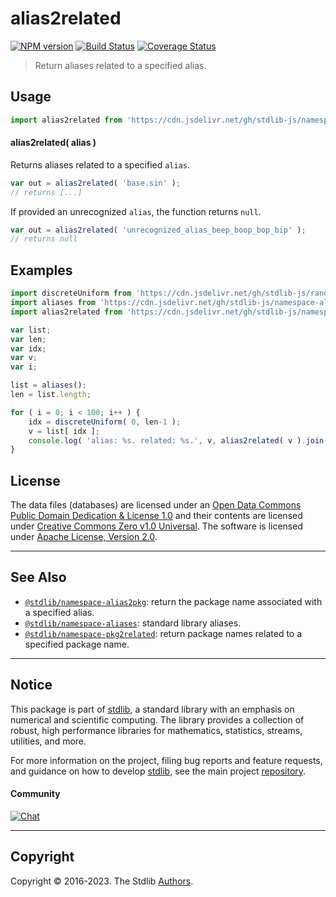 <!--

@license Apache-2.0

Copyright (c) 2019 The Stdlib Authors.

Licensed under the Apache License, Version 2.0 (the "License");
you may not use this file except in compliance with the License.
You may obtain a copy of the License at

   http://www.apache.org/licenses/LICENSE-2.0

Unless required by applicable law or agreed to in writing, software
distributed under the License is distributed on an "AS IS" BASIS,
WITHOUT WARRANTIES OR CONDITIONS OF ANY KIND, either express or implied.
See the License for the specific language governing permissions and
limitations under the License.

-->

# alias2related

[![NPM version][npm-image]][npm-url] [![Build Status][test-image]][test-url] [![Coverage Status][coverage-image]][coverage-url] <!-- [![dependencies][dependencies-image]][dependencies-url] -->

> Return aliases related to a specified alias.

<!-- Section to include introductory text. Make sure to keep an empty line after the intro `section` element and another before the `/section` close. -->

<section class="intro">

</section>

<!-- /.intro -->

<!-- Package usage documentation. -->



<section class="usage">

## Usage

```javascript
import alias2related from 'https://cdn.jsdelivr.net/gh/stdlib-js/namespace-alias2related@deno/mod.js';
```

#### alias2related( alias )

Returns aliases related to a specified `alias`.

```javascript
var out = alias2related( 'base.sin' );
// returns [...]
```

If provided an unrecognized `alias`, the function returns `null`.

```javascript
var out = alias2related( 'unrecognized_alias_beep_boop_bop_bip' );
// returns null
```

</section>

<!-- /.usage -->

<!-- Package usage notes. Make sure to keep an empty line after the `section` element and another before the `/section` close. -->

<section class="notes">

</section>

<!-- /.notes -->

<!-- Package usage examples. -->

<section class="examples">

## Examples

<!-- TODO: better example -->

<!-- eslint no-undef: "error" -->

```javascript
import discreteUniform from 'https://cdn.jsdelivr.net/gh/stdlib-js/random-base-discrete-uniform@deno/mod.js';
import aliases from 'https://cdn.jsdelivr.net/gh/stdlib-js/namespace-aliases@deno/mod.js';
import alias2related from 'https://cdn.jsdelivr.net/gh/stdlib-js/namespace-alias2related@deno/mod.js';

var list;
var len;
var idx;
var v;
var i;

list = aliases();
len = list.length;

for ( i = 0; i < 100; i++ ) {
    idx = discreteUniform( 0, len-1 );
    v = list[ idx ];
    console.log( 'alias: %s. related: %s.', v, alias2related( v ).join( ', ' ) );
}
```

</section>

<!-- /.examples -->

<!-- Section for describing a command-line interface. -->



<!-- Section to include cited references. If references are included, add a horizontal rule *before* the section. Make sure to keep an empty line after the `section` element and another before the `/section` close. -->

<section class="references">

</section>

<!-- /.references -->

<!-- <license> -->

## License

The data files (databases) are licensed under an [Open Data Commons Public Domain Dedication & License 1.0][pddl-1.0] and their contents are licensed under [Creative Commons Zero v1.0 Universal][cc0]. The software is licensed under [Apache License, Version 2.0][apache-license].

<!-- </license> -->

<!-- Section for related `stdlib` packages. Do not manually edit this section, as it is automatically populated. -->

<section class="related">

* * *

## See Also

-   <span class="package-name">[`@stdlib/namespace-alias2pkg`][@stdlib/namespace/alias2pkg]</span><span class="delimiter">: </span><span class="description">return the package name associated with a specified alias.</span>
-   <span class="package-name">[`@stdlib/namespace-aliases`][@stdlib/namespace/aliases]</span><span class="delimiter">: </span><span class="description">standard library aliases.</span>
-   <span class="package-name">[`@stdlib/namespace-pkg2related`][@stdlib/namespace/pkg2related]</span><span class="delimiter">: </span><span class="description">return package names related to a specified package name.</span>

</section>

<!-- /.related -->

<!-- Section for all links. Make sure to keep an empty line after the `section` element and another before the `/section` close. -->


<section class="main-repo" >

* * *

## Notice

This package is part of [stdlib][stdlib], a standard library with an emphasis on numerical and scientific computing. The library provides a collection of robust, high performance libraries for mathematics, statistics, streams, utilities, and more.

For more information on the project, filing bug reports and feature requests, and guidance on how to develop [stdlib][stdlib], see the main project [repository][stdlib].

#### Community

[![Chat][chat-image]][chat-url]

---

## Copyright

Copyright &copy; 2016-2023. The Stdlib [Authors][stdlib-authors].

</section>

<!-- /.stdlib -->

<!-- Section for all links. Make sure to keep an empty line after the `section` element and another before the `/section` close. -->

<section class="links">

[npm-image]: http://img.shields.io/npm/v/@stdlib/namespace-alias2related.svg
[npm-url]: https://npmjs.org/package/@stdlib/namespace-alias2related

[test-image]: https://github.com/stdlib-js/namespace-alias2related/actions/workflows/test.yml/badge.svg?branch=main
[test-url]: https://github.com/stdlib-js/namespace-alias2related/actions/workflows/test.yml?query=branch:main

[coverage-image]: https://img.shields.io/codecov/c/github/stdlib-js/namespace-alias2related/main.svg
[coverage-url]: https://codecov.io/github/stdlib-js/namespace-alias2related?branch=main

<!--

[dependencies-image]: https://img.shields.io/david/stdlib-js/namespace-alias2related.svg
[dependencies-url]: https://david-dm.org/stdlib-js/namespace-alias2related/main

-->

[chat-image]: https://img.shields.io/gitter/room/stdlib-js/stdlib.svg
[chat-url]: https://app.gitter.im/#/room/#stdlib-js_stdlib:gitter.im

[stdlib]: https://github.com/stdlib-js/stdlib

[stdlib-authors]: https://github.com/stdlib-js/stdlib/graphs/contributors

[cli-section]: https://github.com/stdlib-js/namespace-alias2related#cli
[cli-url]: https://github.com/stdlib-js/namespace-alias2related/tree/cli
[@stdlib/namespace-alias2related]: https://github.com/stdlib-js/namespace-alias2related/tree/main

[umd]: https://github.com/umdjs/umd
[es-module]: https://developer.mozilla.org/en-US/docs/Web/JavaScript/Guide/Modules

[deno-url]: https://github.com/stdlib-js/namespace-alias2related/tree/deno
[umd-url]: https://github.com/stdlib-js/namespace-alias2related/tree/umd
[esm-url]: https://github.com/stdlib-js/namespace-alias2related/tree/esm
[branches-url]: https://github.com/stdlib-js/namespace-alias2related/blob/main/branches.md

[pddl-1.0]: http://opendatacommons.org/licenses/pddl/1.0/

[cc0]: https://creativecommons.org/publicdomain/zero/1.0

[apache-license]: https://www.apache.org/licenses/LICENSE-2.0

<!-- <related-links> -->

[@stdlib/namespace/alias2pkg]: https://github.com/stdlib-js/namespace-alias2pkg/tree/deno

[@stdlib/namespace/aliases]: https://github.com/stdlib-js/namespace-aliases/tree/deno

[@stdlib/namespace/pkg2related]: https://github.com/stdlib-js/namespace-pkg2related/tree/deno

<!-- </related-links> -->

</section>

<!-- /.links -->
